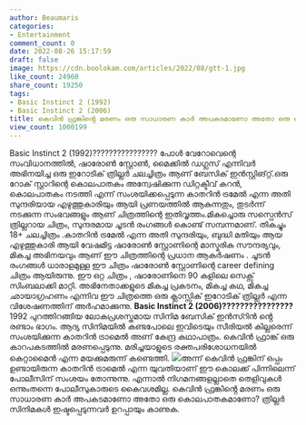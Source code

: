 ```yaml
---
author: Beaumaris
categories:
- Entertainment
comment_count: 0
date: 2022-08-26 15:17:59
draft: false
image: https://cdn.boolokam.com/articles/2022/08/gtt-1.jpg
like_count: 24960
share_count: 19250
tags:
- Basic Instinct 2 (1992)
- Basic Instinct 2 (2006)
title: കെവിൻ ഫ്രങ്കിൻ്റെ മരണം ഒരു സാധാരണ കാർ അപകടമാണോ അതോ ഒരു കൊലപാതകമാണോ?
view_count: 1000199
---
```


Basic Instinct 2 (1992)???????????????? പോൾ വേറോവെന്റെ സംവിധാനത്തിൽ, ഷാരോൺ സ്റ്റോൺ, മൈക്കിൽ ഡഗ്ലസ് എന്നിവർ അഭിനയിച്ച ഒരു ഇറോടിക് ത്രില്ലർ ചലച്ചിത്രം ആണ് ബേസിക് ഇൻസ്റ്റിങ്റ്റ്.ഒരു റോക് സ്റ്റാറിന്റെ കൊലപാതകം അന്വേഷിക്കുന്ന ഡിറ്റക്ടീവ് കറൻ, കൊലപാതകം നടത്തി എന്ന് സംശയിക്കപ്പെടുന്ന കാതറിൻ ട്രമേൽ എന്ന അതി സുന്ദരിയായ എഴുത്തുകാരിയും ആയി പ്രണയത്തിൽ ആകുന്നതും, തുടർന്ന് നടക്കുന്ന സംഭവങ്ങളും ആണ് ചിത്രത്തിന്റെ ഇതിവൃത്തം.മികച്ചൊരു സസ്പെൻസ് ത്രില്ലറായ ചിത്രം, സുന്ദരമായ ചൂടൻ രംഗങ്ങൾ കൊണ്ട് സമ്പന്നമാണ്. തികച്ചും 18+ ചലച്ചിത്രം .കാതറിൻ ട്രമേൽ എന്ന അതി സുന്ദരിയും, ബുദ്ധി മതിയും ആയ എഴുത്തുകാരി ആയി വേഷമിട്ട ഷാരോൺ സ്റ്റോണിന്റെ മാസ്മരിക സൗന്ദര്യവും, മികച്ച അഭിനയവും ആണ് ഈ ചിത്രത്തിന്റെ പ്രധാന ആകർഷണം . ചൂടൻ രംഗങ്ങൾ ധാരാളമുള്ള ഈ ചിത്രം ഷാരോൺ സ്റ്റോണിന്റെ career defining ചിത്രം ആയിരുന്നു. ഈ ഒറ്റ ചിത്രം , ഷാരോണിനെ 90 കളിലെ സെക്സ് സിംബലാക്കി മാറ്റി. അഭിനേതാക്കളുടെ മികച്ച പ്രകടനം, മികച്ച കഥ, മികച്ച ഛായാഗ്രഹണം എന്നിവ ഈ ചിത്രത്തെ ഒരു ക്ലാസ്സിക് ഇറോടിക് ത്രില്ലർ എന്ന വിശേഷണത്തിന് അർഹമാക്കുന്നു. **Basic Instinct 2 (2006)????????????????** 1992 പുറത്തിറങ്ങിയ ലോകപ്രശസ്തമായ സിനിമ ബേസിക് ഇൻസ്റിൻ ൻ്റെ രണ്ടാം ഭാഗം. ആദ്യ സിനിമയിൽ കണ്ടപോലെ ഇവിടെയും സീരിയൽ കില്ലരെന്ന് സംശയിക്കുന്ന കാതറിൻ ട്രാമെൽ അണ് കേന്ദ്ര കഥാപാത്രം. കെവിൻ ഫ്രാങ്ക്‌ ഒരു കാറപകടത്തിൽ മരണപ്പെടുന്നു. മരിച്ചയാളുടെ രക്തപരിശോധനയിൽ കെറ്റാമൈൻ എന്ന മയക്കുമരുന്ന് കണ്ടെത്തി. ![](https://cdn.boolokam.com/articles/2022/08/gtt-1.jpg)അന്ന് കെവിൻ ഫ്രങ്കിന് ഒപ്പം ഉണ്ടായിരുന്ന കാതറിൻ ട്രാമെൽ എന്ന യുവതിയാണ് ഈ കൊലക്ക് പിന്നിലെന്ന് പോലീസിന് സംശയം തോന്നുന്നു. എന്നാൽ നിഗമനങ്ങളല്ലാതെ തെളിവുകൾ ഒന്നുംതന്നെ പോലീസുകാരുടെ കൈവശമില്ല. കെവിൻ ഫ്രങ്കിൻ്റെ മരണം ഒരു സാധാരണ കാർ അപകടമാണോ അതോ ഒരു കൊലപാതകമാണോ? ത്രില്ലർ സിനിമകൾ ഇഷ്ടപ്പെടുന്നവർ ഉറപ്പായും കാണുക.